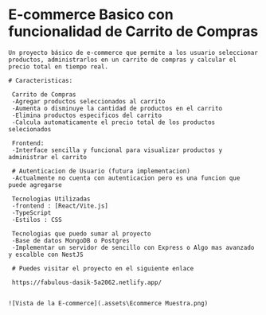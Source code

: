 # E-commerce Basico con funcionalidad de Carrito de Compras 

    Un proyecto básico de e-commerce que permite a los usuario seleccionar productos, administrarlos en un carrito de compras y calcular el precio total en tiempo real.

    # Caracteristicas:
    
     Carrito de Compras
     -Agregar productos seleccionados al carrito
     -Aumenta o disminuye la cantidad de productos en el carrito 
     -Elimina productos especificos del carrito
     -Calcula automaticamente el precio total de los productos selecionados

     Frontend: 
     -Interface sencilla y funcional para visualizar productos y administrar el carrito

     # Autenticacion de Usuario (futura implementacion)
     -Actualmente no cuenta con autenticacion pero es una funcion que puede agregarse

     Tecnologias Utilizadas
     -frontend : [React/Vite.js]
     -TypeScript
     -Estilos : CSS

     Tecnologias que puedo sumar al proyecto
     -Base de datos MongoDB o Postgres 
     -Implementar un servidor de sencillo con Express o Algo mas avanzado y escalble con NestJS

     # Puedes visitar el proyecto en el siguiente enlace

     https://fabulous-dasik-5a2062.netlify.app/


    ![Vista de la E-commerce](.assets\Ecommerce Muestra.png)